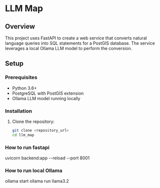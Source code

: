 # LLM Map

## Overview

This project uses FastAPI to create a web service that converts natural language queries into SQL statements for a PostGIS database. The service leverages a local Ollama LLM model to perform the conversion.

## Setup

### Prerequisites

- Python 3.6+
- PostgreSQL with PostGIS extension
- Ollama LLM model running locally

### Installation

1. Clone the repository:
   ```bash
   git clone <repository_url>
   cd llm_map
   ```

### How to run fastapi

uvicorn backend:app --reload --port 8001

### How to run local Ollama

ollama start
ollama run llama3.2
